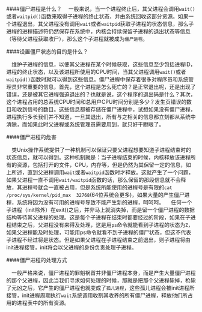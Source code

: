 ####僵尸进程是什么？
&emsp;一般来说，当一个进程终止后，其父进程会调用`wait()`或者`waitpid()`函数来取得子进程的终止状态，并由系统回收这部分资源。如果一个进程退出，其父进程没有调用`wait`或者`waitpid`获取子进程的状态信息，那么子进程的进程描述符仍然保存在系统中，内核会持续保留子进程的退出状态等信息（等待父进程获取收尸），那么这个子进程就被成为`僵尸进程`。

####设置僵尸状态的目的是什么？

&emsp;维护子进程的信息，以便其父进程在某个时候获取，这些信息至少包括进程ID，进程的终止状态，以及该进程所使用的CPU时间，当其父进程调用`wait()`或者`waitpid()`函数时就可以得到这些信息。僵尸进程中保存着很多对程序员和系统管理员非常重要的信息，首先，这个进程是怎么死亡的？是正常退出呢，还是出现了错误，还是被其它进程强迫退出的？也就是说，这个程序的退出码是什么？其次，这个进程占用的总系统CPU时间和总用户CPU时间分别是多少？发生页错误的数目和收到信号的数目。这些信息都被存储在僵尸进程中，试想如果没有僵尸进程，进程执行多长我们并不知道，一旦其退出，所有与之相关的信息都立刻都从系统中清除，而如果此时父进程或系统管理员需要用到，就只好干瞪眼了。

####僵尸进程的危害

&emsp;类Unix操作系统提供了一种机制可以保证只要父进程想要知道子进程结束时的状态信息，就可以得到。这种机制就是：当子进程结束的时候，内核释放该进程所有的资源，包括打开的文件，CPU，内存等，但是仍然为其保留一定的信息，如上所述，直到父进程调用`wait`或者`waitpid`函数时才释放。这就产生了一个问题，如果父进程一直不调用`wait/waitpid`函数的话，那么保留的那段信息就不会释放，其进程号就会一直被占用，但是系统所能使用的进程号是有限的`cat /proc/sys/kernel/pid_max  32768`(64位系统会更多)，如果大量的产生僵尸进程，系统将因为没有可用的进程号导致不能产生新的进程，呵呵呵。
&emsp;任何一个子进程（init除外）在exit()之后，并非马上就消失掉，而是留一个僵尸进程的数据结构等待其父进程的处理。这是每个子进程在结束时都要经过的阶段，如果在子进程结束之后，父进程没有来得及处理，这是用`ps`命令就能看到子进程的状态为`Z`，如果父进程能及时处理，可能用ps命令就看不到子进程的僵尸状态，但这不代表子进程不经过将是状态。但是如果父进程在子进程结束之前退出，则子进程将由init进程接管，init将会以父进程的身份负责处理子进程。

####僵尸进程的处理方式

&emsp;一般严格来说，僵尸进程的罪魁祸首并非僵尸进程本身，而是产生大量僵尸进程的那个父进程，因此当我们寻求如何处理的时候，那就是把那个父进程毙掉，枪毙了元凶之后，它产生的僵尸进程也就变成了`孤儿进程`，这些孤儿进程会被init进程所接管，init进程周期执行`wait`系统调用收割其收养的所有僵尸进程，释放他们所占用的进程表中的所有资源。	

